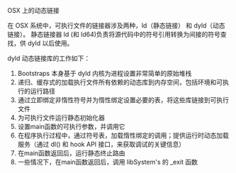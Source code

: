 OSX 上的动态链接

在 OSX 系统中，可执行文件的链接器涉及两种，ld（静态链接） 和 dyld（动态链接）。
静态链接器 ld (和 ld64)负责将源代码中的符号引用转换为间接的符号查找，供 dyld 以后使用。

dyld 动态链接库的工作如下：
1. Bootstraps 本身基于 dyld 内核为进程设置非常简单的原始堆栈
2. 递归、缓存式的加载执行文件所有依赖的动态库到内存空间，包括环境和可执行的运行路径
3. 通过立即绑定非惰性符号并为惰性绑定设置必要的表，将这些库链接到可执行文件
4. 为可执行文件运行静态初始化器
5. 设置main函数的可执行参数，并调用它
6. 在程序执行过程中，通过符号表，加载惰性绑定的调用；提供运行时动态加载服务（通过 dl() 和 hook API 接口，来获取调试的关键信息）
7. 在main函数返回后，运行静态终止路由
8. 一些情况下，在main函数返回后，调用 libSystem's 的 _exit 函数
